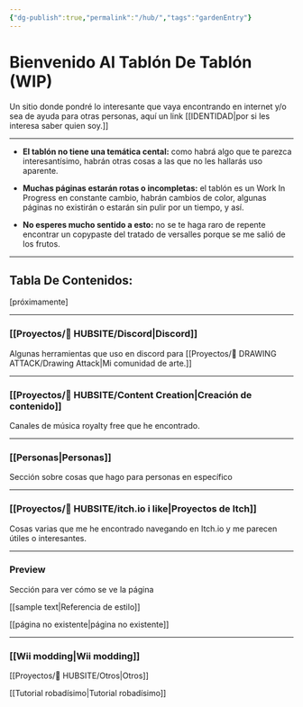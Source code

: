 ```yaml
---
{"dg-publish":true,"permalink":"/hub/","tags":"gardenEntry"}
---
```



# Bienvenido Al Tablón De Tablón (WIP)

Un sitio donde pondré lo interesante que vaya encontrando en internet y/o sea de ayuda para otras personas, aquí un link [[IDENTIDAD\|por si les interesa saber quien soy.]]

---
- **El tablón no tiene una temática cental:** como habrá algo que te parezca interesantísimo, habrán otras cosas a las que no les hallarás uso aparente.

-  **Muchas páginas estarán rotas o incompletas:** el tablón es un Work In Progress en constante cambio, habrán cambios de color, algunas páginas no existirán o estarán sin pulir por un tiempo, y así.

- **No esperes mucho sentido a esto:** no se te haga raro de repente encontrar un copypaste del tratado de versalles porque se me salió de los frutos.

---
## Tabla De Contenidos:

[próximamente]

---

### [[Proyectos/🎎 HUBSITE/Discord\|Discord]]

Algunas herramientas que uso en discord para [[Proyectos/🎨 DRAWING ATTACK/Drawing Attack\|Mi comunidad de arte.]]

---

### [[Proyectos/🎎 HUBSITE/Content Creation\|Creación de contenido]]

Canales de música royalty free que he encontrado.

---
### [[Personas\|Personas]]

Sección sobre cosas que hago para personas en específico

---
### [[Proyectos/🎎 HUBSITE/itch.io i like\|Proyectos de Itch]]

Cosas varias que me he encontrado navegando en Itch.io y me parecen útiles o interesantes.

---

### Preview

Sección para ver cómo se ve la página

 [[sample text\|Referencia de estilo]]

 [[página no existente\|página no existente]]

---
### [[Wii modding\|Wii modding]]

[[Proyectos/🎎 HUBSITE/Otros\|Otros]]

[[Tutorial robadísimo\|Tutorial robadísimo]]
